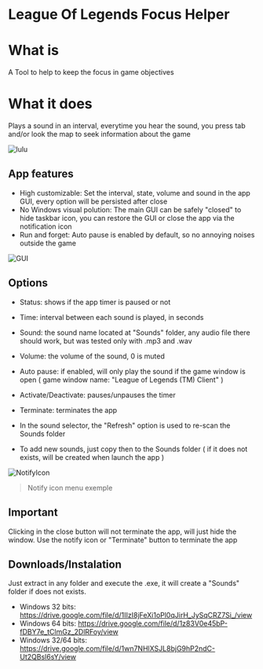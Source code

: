 # League Of Legends Focus Helper

# What is
A Tool to help to keep the focus in game objectives
# What it does
Plays a sound in an interval, everytime you hear the sound, you press tab and/or look the map to seek information about the game

![lulu](https://user-images.githubusercontent.com/41306027/144249562-99fd2207-f536-4645-8c46-f471dbd35110.png)

## App features
- High customizable: Set the interval, state, volume and sound in the app GUI, every option will be persisted after close
- No Windows visual polution: The main GUI can be safely "closed" to hide taskbar icon, you can restore the GUI or close the app via the notification icon
- Run and forget: Auto pause is enabled by default, so no annoying noises outside the game

![GUI](https://user-images.githubusercontent.com/41306027/144252008-32477adc-5ef5-4b03-afd9-6d38dc384b97.png)

## Options
- Status: shows if the app timer is paused or not
- Time: interval between each sound is played, in seconds
- Sound: the sound name located at "Sounds" folder, any audio file there should work, but was tested only with .mp3 and .wav
- Volume: the volume of the sound, 0 is muted
- Auto pause: if enabled, will only play the sound if the game window is open ( game window name: "League of Legends (TM) Client" )
- Activate/Deactivate: pauses/unpauses the timer
- Terminate: terminates the app

- In the sound selector, the "Refresh" option is used to re-scan the Sounds folder 
- To add new sounds, just copy then to the Sounds folder ( if it does not exists, will be created when launch the app )

![NotifyIcon](https://user-images.githubusercontent.com/41306027/144252232-c9e5e5a4-97f4-4e71-853c-3b19d13a4ffd.png)
> Notify icon menu exemple

## Important
Clicking in the close button will not terminate the app, will just hide the window. Use the notify icon or "Terminate" button to terminate the app 

## Downloads/Instalation
Just extract in any folder and execute the .exe, it will create a "Sounds" folder if does not exists.

- Windows 32 bits: https://drive.google.com/file/d/1IIzI8jFeXi1oPl0qJirH_JySqCRZ7Si_/view
- Windows 64 bits: https://drive.google.com/file/d/1z83V0e45bP-fDBY7e_tClmGz_2DlRFoy/view
- Windows 32/64 bits: https://drive.google.com/file/d/1wn7NHlXSJL8bjG9hP2ndC-Ut2QBsl6sY/view



